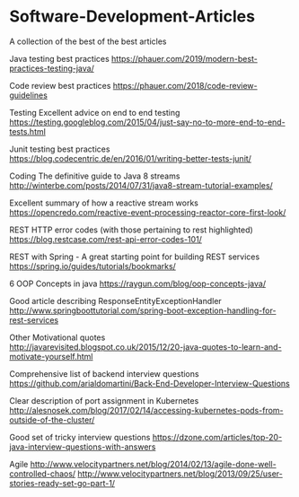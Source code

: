 # Software-Development-Articles<br />
A collection of the best of the best articles<br/>

Java testing best practices
https://phauer.com/2019/modern-best-practices-testing-java/<br/>

Code review best practices
https://phauer.com/2018/code-review-guidelines<br/>

Testing
Excellent advice on end to end testing<br/>
https://testing.googleblog.com/2015/04/just-say-no-to-more-end-to-end-tests.html<br />

Junit testing best practices<br/>
https://blog.codecentric.de/en/2016/01/writing-better-tests-junit/

Coding
The definitive guide to Java 8 streams<br/>
http://winterbe.com/posts/2014/07/31/java8-stream-tutorial-examples/<br/>

Excellent summary of how a reactive stream works<br/>
https://opencredo.com/reactive-event-processing-reactor-core-first-look/<br/>

REST
HTTP error codes (with those pertaining to rest highlighted)<br />
https://blog.restcase.com/rest-api-error-codes-101/<br />

REST with Spring - A great starting point for building REST services<br />
https://spring.io/guides/tutorials/bookmarks/<br />

6 OOP Concepts in java
https://raygun.com/blog/oop-concepts-java/<br/>

Good article describing ResponseEntityExceptionHandler<br />
http://www.springboottutorial.com/spring-boot-exception-handling-for-rest-services<br />

Other
Motivational quotes<br/>
http://javarevisited.blogspot.co.uk/2015/12/20-java-quotes-to-learn-and-motivate-yourself.html<br/>

Comprehensive list of backend interview questions<br />
https://github.com/arialdomartini/Back-End-Developer-Interview-Questions<br />

Clear description of port assignment in Kubernetes<br />
http://alesnosek.com/blog/2017/02/14/accessing-kubernetes-pods-from-outside-of-the-cluster/<br />

Good set of tricky interview questions
https://dzone.com/articles/top-20-java-interview-questions-with-answers<br/>

Agile
http://www.velocitypartners.net/blog/2014/02/13/agile-done-well-controlled-chaos/
http://www.velocitypartners.net/blog/2013/09/25/user-stories-ready-set-go-part-1/


